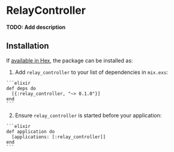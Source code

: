# RelayController

**TODO: Add description**

## Installation

If [available in Hex](https://hex.pm/docs/publish), the package can be installed as:

  1. Add `relay_controller` to your list of dependencies in `mix.exs`:

    ```elixir
    def deps do
      [{:relay_controller, "~> 0.1.0"}]
    end
    ```

  2. Ensure `relay_controller` is started before your application:

    ```elixir
    def application do
      [applications: [:relay_controller]]
    end
    ```

